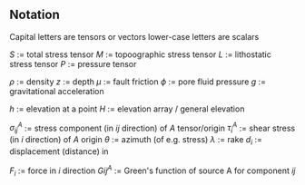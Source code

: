Notation
--------

Capital letters are tensors or vectors
lower-case letters are scalars

$S$ := total stress tensor
$M$ := topoographic stress tensor
$L$ := lithostatic stress tensor
$P$ := pressure tensor

$\rho$ := density
$z$ := depth
$\mu$ := fault friction
$\phi$ := pore fluid pressure
$g$ := gravitational acceleration 

$h$ := elevation at a point
$H$ := elevation array / general elevation

$\sigma_{ij}^A$ := stress component (in $ij$ direction) of $A$ tensor/origin
$\tau_i^A$ := shear stress (in $i$ direction) of $A$ origin
$\theta$ := azimuth (of e.g. stress)
$\lambda$ := rake
$d_i$ := displacement (distance) in 

$F_i$ := force in $i$ direction
$Gij^A$ := Green's function of source A for component $ij$


